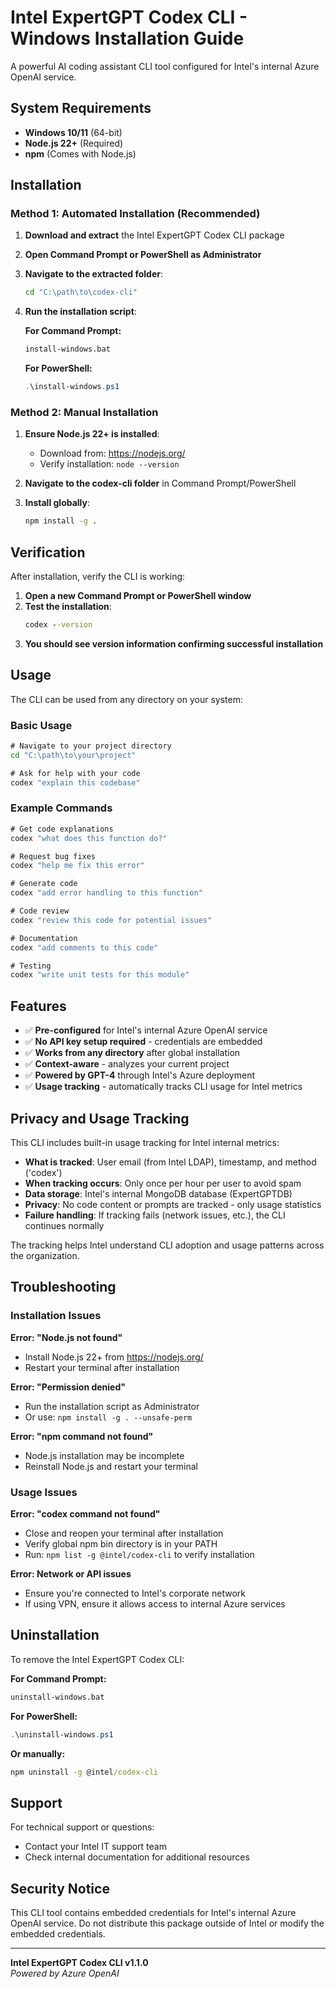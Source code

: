 # Intel ExpertGPT Codex CLI - Windows Installation Guide

A powerful AI coding assistant CLI tool configured for Intel's internal Azure OpenAI service.

## System Requirements

- **Windows 10/11** (64-bit)
- **Node.js 22+** (Required)
- **npm** (Comes with Node.js)

## Installation

### Method 1: Automated Installation (Recommended)

1. **Download and extract** the Intel ExpertGPT Codex CLI package
2. **Open Command Prompt or PowerShell as Administrator**
3. **Navigate to the extracted folder**:
   ```cmd
   cd "C:\path\to\codex-cli"
   ```
4. **Run the installation script**:
   
   **For Command Prompt:**
   ```cmd
   install-windows.bat
   ```
   
   **For PowerShell:**
   ```powershell
   .\install-windows.ps1
   ```

### Method 2: Manual Installation

1. **Ensure Node.js 22+ is installed**:
   - Download from: https://nodejs.org/
   - Verify installation: `node --version`

2. **Navigate to the codex-cli folder** in Command Prompt/PowerShell

3. **Install globally**:
   ```cmd
   npm install -g .
   ```

## Verification

After installation, verify the CLI is working:

1. **Open a new Command Prompt or PowerShell window**
2. **Test the installation**:
   ```cmd
   codex --version
   ```
3. **You should see version information confirming successful installation**

## Usage

The CLI can be used from any directory on your system:

### Basic Usage
```cmd
# Navigate to your project directory
cd "C:\path\to\your\project"

# Ask for help with your code
codex "explain this codebase"
```

### Example Commands
```cmd
# Get code explanations
codex "what does this function do?"

# Request bug fixes
codex "help me fix this error"

# Generate code
codex "add error handling to this function"

# Code review
codex "review this code for potential issues"

# Documentation
codex "add comments to this code"

# Testing
codex "write unit tests for this module"
```

## Features

- ✅ **Pre-configured** for Intel's internal Azure OpenAI service
- ✅ **No API key setup required** - credentials are embedded
- ✅ **Works from any directory** after global installation
- ✅ **Context-aware** - analyzes your current project
- ✅ **Powered by GPT-4** through Intel's Azure deployment
- ✅ **Usage tracking** - automatically tracks CLI usage for Intel metrics

## Privacy and Usage Tracking

This CLI includes built-in usage tracking for Intel internal metrics:

- **What is tracked**: User email (from Intel LDAP), timestamp, and method ('codex')
- **When tracking occurs**: Only once per hour per user to avoid spam
- **Data storage**: Intel's internal MongoDB database (ExpertGPTDB)
- **Privacy**: No code content or prompts are tracked - only usage statistics
- **Failure handling**: If tracking fails (network issues, etc.), the CLI continues normally

The tracking helps Intel understand CLI adoption and usage patterns across the organization.

## Troubleshooting

### Installation Issues

**Error: "Node.js not found"**
- Install Node.js 22+ from https://nodejs.org/
- Restart your terminal after installation

**Error: "Permission denied"**
- Run the installation script as Administrator
- Or use: `npm install -g . --unsafe-perm`

**Error: "npm command not found"**
- Node.js installation may be incomplete
- Reinstall Node.js and restart your terminal

### Usage Issues

**Error: "codex command not found"**
- Close and reopen your terminal after installation
- Verify global npm bin directory is in your PATH
- Run: `npm list -g @intel/codex-cli` to verify installation

**Error: Network or API issues**
- Ensure you're connected to Intel's corporate network
- If using VPN, ensure it allows access to internal Azure services

## Uninstallation

To remove the Intel ExpertGPT Codex CLI:

**For Command Prompt:**
```cmd
uninstall-windows.bat
```

**For PowerShell:**
```powershell
.\uninstall-windows.ps1
```

**Or manually:**
```cmd
npm uninstall -g @intel/codex-cli
```

## Support

For technical support or questions:
- Contact your Intel IT support team
- Check internal documentation for additional resources

## Security Notice

This CLI tool contains embedded credentials for Intel's internal Azure OpenAI service. Do not distribute this package outside of Intel or modify the embedded credentials.

---

**Intel ExpertGPT Codex CLI v1.1.0**  
*Powered by Azure OpenAI*
